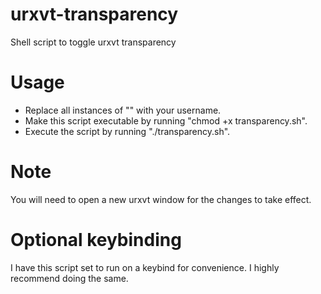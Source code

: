 # urxvt-transparency
Shell script to toggle urxvt transparency
# Usage
* Replace all instances of "<USER>" with your username.
* Make this script executable by running "chmod +x transparency.sh".
* Execute the script by running "./transparency.sh".

# Note
You will need to open a new urxvt window for the changes to take effect.

# Optional keybinding
I have this script set to run on a keybind for convenience. I highly recommend doing the same.
